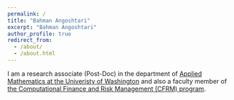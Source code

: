 ```yaml
---
permalink: /
title: "Bahman Angoshtari"
excerpt: "Bahman Angoshtari"
author_profile: true
redirect_from: 
  - /about/
  - /about.html
---
```


I am a research associate (Post-Doc) in the department of [Applied Mathematics at the Univeristy of Washington](https://amath.washington.edu/) and also a faculty member of [the Computational Finance and Risk Management (CFRM) program](https://depts.washington.edu/compfin/). 
